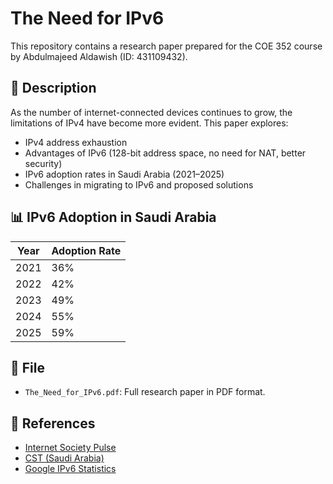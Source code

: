 # The Need for IPv6

This repository contains a research paper prepared for the COE 352 course by Abdulmajeed Aldawish (ID: 431109432).

## 📄 Description

As the number of internet-connected devices continues to grow, the limitations of IPv4 have become more evident. This paper explores:

- IPv4 address exhaustion
- Advantages of IPv6 (128-bit address space, no need for NAT, better security)
- IPv6 adoption rates in Saudi Arabia (2021–2025)
- Challenges in migrating to IPv6 and proposed solutions

## 📊 IPv6 Adoption in Saudi Arabia

| Year | Adoption Rate |
|------|----------------|
| 2021 | 36%            |
| 2022 | 42%            |
| 2023 | 49%            |
| 2024 | 55%            |
| 2025 | 59%            |

## 📁 File

- `The_Need_for_IPv6.pdf`: Full research paper in PDF format.

## 🔗 References

- [Internet Society Pulse](https://pulse.internetsociety.org)
- [CST (Saudi Arabia)](https://www.cst.gov.sa)
- [Google IPv6 Statistics](https://www.google.com/intl/en/ipv6/statistics.html)
